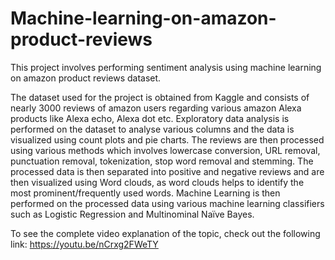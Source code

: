 # Machine-learning-on-amazon-product-reviews
This project involves performing sentiment analysis using machine learning on amazon product reviews dataset. 

The dataset used for the project is obtained from Kaggle and consists of nearly 3000 reviews of amazon users regarding various amazon 
Alexa products like Alexa echo, Alexa dot etc. Exploratory data analysis is performed on the dataset to analyse various columns and the 
data is visualized using count plots and pie charts. The reviews are then processed using various methods which involves lowercase conversion, 
URL removal, punctuation removal, tokenization, stop word removal and stemming. The processed data is then separated into positive and negative 
reviews and are then visualized using Word clouds, as word clouds helps to identify the most prominent/frequently used words. 
Machine Learning is then performed on the processed data using various machine learning classifiers such as Logistic Regression and Multinominal Naïve Bayes.  


To see the complete video explanation of the topic, check out the following link:
https://youtu.be/nCrxg2FWeTY
